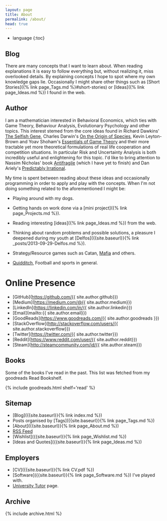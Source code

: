 ```yaml
---
layout: page
title: About
permalink: /about/
head: true
---
```


* language
{:toc}

## Blog

There are many concepts that I want to learn about. When reading explanations it is easy to follow everything but, without realizing it, miss overlooked details. By explaining concepts I hope to spot where my own knowledge gaps lie. Occasionally I might share other things such as [Short Stories]({% link page_Tags.md %}#short-stories) or [Ideas]({% link page_Ideas.md %}) I found in the web.

## Author

I am a mathematician interested in Behavioral Economics, which ties with Game Theory, Behaviour Analysis, Evolutionary Psychology and other topics. This interest stemed from the core ideas found in Richard Dawkins' [The Selfish Gene](https://www.goodreads.com/book/show/61535.The_Selfish_Gene), Charles Darwin's [On the Origin of Species](https://www.goodreads.com/book/show/22463.The_Origin_of_Species), Kevin Leyton-Brown and Yoav Shoham's [Essentials of Game Theory](https://www.goodreads.com/book/show/4253377-essentials-of-game-theory) and their more tractable yet more theoretical formulations of real life cooperation and competition situations. In particular Risk and Uncertainty Analysis is both incredibly useful and enlightening for this topic. I'd like to bring attention to Nassim Nicholas' book [Antifragile](https://www.goodreads.com/book/show/13530973-antifragile) (which I have yet to finish) and Dan Ariely's [Predictably Irrational](https://www.goodreads.com/book/show/1713426.Predictably_Irrational).

My time is spent between reading about these ideas and occasionally programming in order to apply and play with the concepts. When I'm not doing something related to the aforementioned I might be:

* Playing around with my dogs.

* Getting hands on work done via a [mini project]({% link page_Projects.md %}).

* Reading interesting [ideas]({% link page_Ideas.md %}) from the web.

* Thinking about random problems and possible solutions, a pleasure I deepened during my youth at [Delfos]({{site.baseurl}}{% link _posts/2013-09-29-Delfos.md %}).

* Strategy/Resource games such as Catan, [Mafia](https://en.wikipedia.org/wiki/Mafia_(party_game)) and others.

* [Quidditch](http://www.ouqc.uk/), Football and sports in general.

<h1> Online Presence </h1>

- [GitHub](https://github.com/{{ site.author.github}})
- [Medium](https://medium.com/@{{ site.author.medium}})
- [LinkedIn](https://linkedin.com/in/{{ site.author.linkedin}})
- [Email](mailto:{{ site.author.email}})
- [GoodReads](https://www.goodreads.com/{{ site.author.goodreads }})
- [StackOverflow](http://stackoverflow.com/users/{{ site.author.stackoverflow}})
- [Twitter](https://twitter.com/{{ site.author.twitter}})
- [Reddit](https://www.reddit.com/user/{{ site.author.reddit}})
- [Steam](http://steamcommunity.com/id/{{ site.author.steam}})

## Books

Some of the books I've read in the past. This list was fetched from my goodreads Read Bookshelf.

{% include goodreads.html shelf='read' %}

## Sitemap

- [Blog]({{site.baseurl}}{% link index.md %})
- Posts organised by [Tags]({{site.baseurl}}{% link page_Tags.md %})
- [About]({{site.baseurl}}{% link page_About.md %})
- [RSS Feed](/atom.xml)
- [Wishlist]({{site.baseurl}}{% link page_Wishlist.md %})
- [Ideas and Quotes]({{site.baseurl}}{% link page_Ideas.md %})

## Employers

- [CV]({{site.baseurl}}{% link CV.pdf %})
- [Software]({{site.baseurl}}{% link page_Software.md %}) I've played with.
- [University Tutor](http://porto.universitytutor.com/tutors/944174) page.


## Archive

{% include archive.html %}